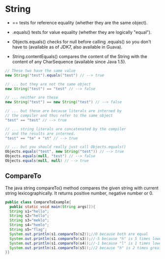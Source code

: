 # String

- == tests for reference equality (whether they are the same object).

- .equals() tests for value equality (whether they are logically "equal").

- Objects.equals() checks for null before calling .equals() so you don't have to (available as of JDK7, also available in Guava).

- String.contentEquals() compares the content of the String with the content of any CharSequence (available since Java 1.5).


```java
// These two have the same value
new String("test").equals("test") // --> true 

// ... but they are not the same object
new String("test") == "test" // --> false 

// ... neither are these
new String("test") == new String("test") // --> false 

// ... but these are because literals are interned by 
// the compiler and thus refer to the same object
"test" == "test" // --> true 

// ... string literals are concatenated by the compiler
// and the results are interned.
"test" == "te" + "st" // --> true

// ... but you should really just call Objects.equals()
Objects.equals("test", new String("test")) // --> true
Objects.equals(null, "test") // --> false
Objects.equals(null, null) // --> true
```

## CompareTo

The java string compareTo() method compares the given string with current string lexicographically. It returns positive number, negative number or 0.

```java
public class CompareToExample{  
  public static void main(String args[]){  
  String s1="hello";  
  String s2="hello";  
  String s3="meklo";  
  String s4="hemlo";  
  String s5="flag";  
  System.out.println(s1.compareTo(s2));//0 because both are equal  
  System.out.println(s1.compareTo(s3));//-5 because "h" is 5 times lower than "m"  
  System.out.println(s1.compareTo(s4));//-1 because "l" is 1 times lower than "m"  
  System.out.println(s1.compareTo(s5));//2 because "h" is 2 times greater than "f"  
}}  
```